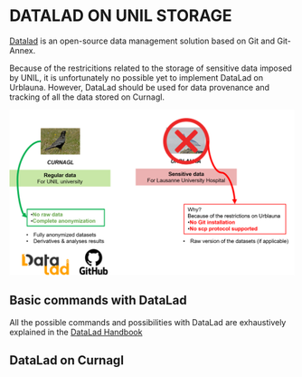 ﻿



# DATALAD ON UNIL STORAGE

[Datalad](https://www.datalad.org/) is an open-source data management solution based on Git and Git-Annex.


Because of the restricitions related to the storage of sensitive data imposed by UNIL, it is unfortunately no possible yet to implement DataLad on Urblauna.
However, DataLad should be used for data provenance and tracking of all the data stored on Curnagl. 

![unildat](img/UNILstorageSpecs.png)


## Basic commands with DataLad

All the possible commands and possibilities with DataLad are exhaustively explained in the [DataLad Handbook](https://handbook.datalad.org/en/latest/)

## DataLad on Curnagl

